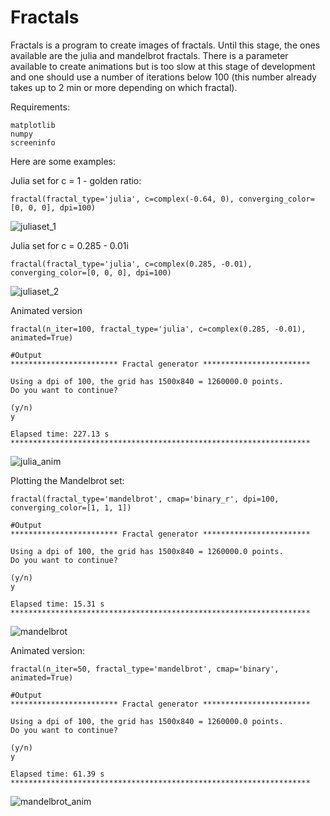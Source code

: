 # Fractals
Fractals is a program to create images of fractals. Until this stage, the ones available are the julia and mandelbrot fractals.
There is a parameter available to create animations but is too slow at this stage of development and one should use a number of iterations below 100 (this number already takes up to 2 min or more depending on which fractal).

Requirements:
```
matplotlib
numpy
screeninfo
```

Here are some examples:

Julia set for c = 1 - golden ratio:

```
fractal(fractal_type='julia', c=complex(-0.64, 0), converging_color=[0, 0, 0], dpi=100)
```

![juliaset_1](https://github.com/user-attachments/assets/65bbea49-0965-4a32-a916-2dcb21b16dd9)


Julia set for c = 0.285 - 0.01i

```
fractal(fractal_type='julia', c=complex(0.285, -0.01), converging_color=[0, 0, 0], dpi=100)
```

![juliaset_2](https://github.com/user-attachments/assets/2c68e7ae-0265-4da3-8d7e-006ff189c9ba)

Animated version
```
fractal(n_iter=100, fractal_type='julia', c=complex(0.285, -0.01), animated=True)
```
```
#Output
************************ Fractal generator ************************

Using a dpi of 100, the grid has 1500x840 = 1260000.0 points.
Do you want to continue?

(y/n)
y

Elapsed time: 227.13 s
*******************************************************************
```

![julia_anim](https://github.com/user-attachments/assets/8b13d854-a01f-40a8-8cec-dbfcec4b8c78)


Plotting the Mandelbrot set:

```
fractal(fractal_type='mandelbrot', cmap='binary_r', dpi=100, converging_color=[1, 1, 1])
```
```
#Output
************************ Fractal generator ************************

Using a dpi of 100, the grid has 1500x840 = 1260000.0 points.
Do you want to continue?

(y/n)
y

Elapsed time: 15.31 s
*******************************************************************
```

![mandelbrot](https://github.com/user-attachments/assets/c34ced51-6260-4227-8f32-ad2de2587ef9)

Animated version:

```
fractal(n_iter=50, fractal_type='mandelbrot', cmap='binary', animated=True)
```
```
#Output
************************ Fractal generator ************************

Using a dpi of 100, the grid has 1500x840 = 1260000.0 points.
Do you want to continue?

(y/n)
y

Elapsed time: 61.39 s
*******************************************************************
```

![mandelbrot_anim](https://github.com/user-attachments/assets/162903be-0627-44f6-8b14-a88ecdb5ea1f)


